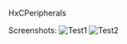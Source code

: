 HxCPeripherals

Screenshots:
![Test1](https://puu.sh/uTSPa/f7c2206976.gif)
![Test2](https://puu.sh/uTTKs/ea0036b648.gif)
